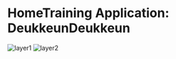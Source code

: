 # HomeTraining Application: DeukkeunDeukkeun

![layer1](https://user-images.githubusercontent.com/79246447/188307245-ce76a7e0-552e-4311-83ef-fea3bc3dd757.png)
![layer2](https://user-images.githubusercontent.com/79246447/188307247-35714ddd-e1fe-4908-b3f7-5bdd7f8efe04.png)
